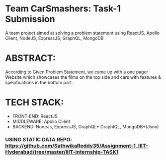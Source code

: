 # Team CarSmashers: Task-1 Submission
A team project aimed at solving a problem statement using ReactJS, Apollo Client, NodeJS, ExpressJS, GraphQL, MongoDB

# ABSTRACT:
According to Given Problem Statement, we came up with a one pager Website which showcases the films on the top side and cars with features & specifications in the bottom part .

# TECH STACK:
- FRONT-END: ReactJS 
- MIDDLEWARE: Apollo Client
- BACKEND:  NodeJs, ExpressJS, GraphQL+ GraphIQL, MongoDB+(Json)


### USING STATIC DATA  REPO: https://github.com/SathwikaReddy35/Assignment-1_IIIT-Hyderabad/tree/master/IIIT-internship-TASK1
